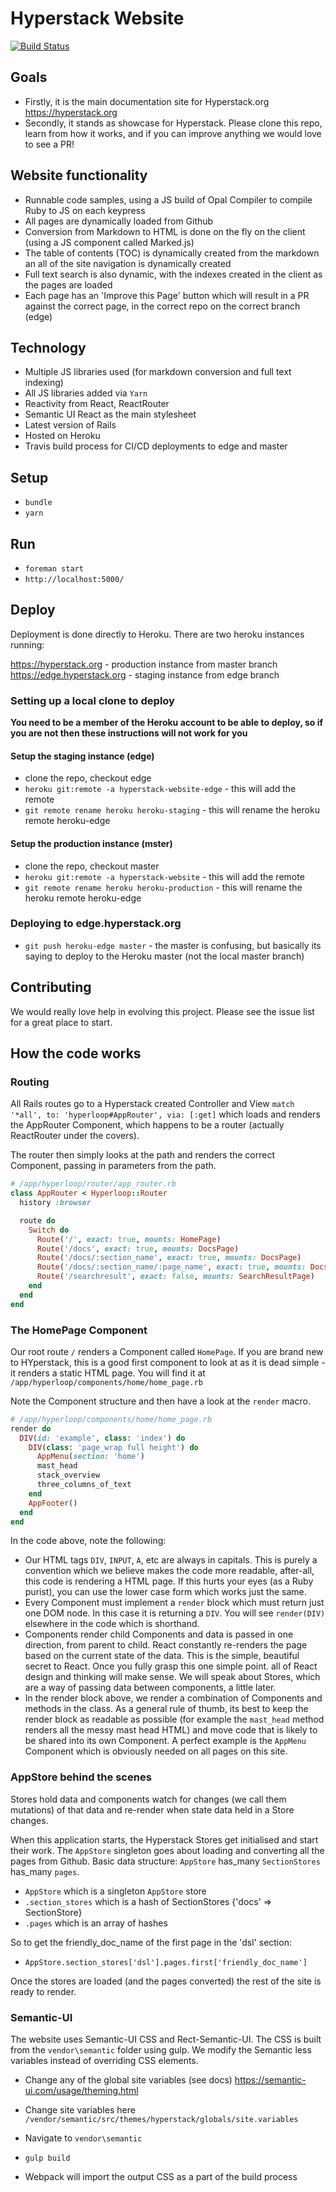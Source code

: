 # Hyperstack Website

[![Build Status](https://travis-ci.org/hyperstack-org/website.svg?branch=edge)](https://travis-ci.org/hyperstack-org/website)

## Goals

+ Firstly, it is the main documentation site for Hyperstack.org https://hyperstack.org
+ Secondly, it stands as showcase for Hyperstack. Please clone this repo, learn from how it works, and if you can improve anything we would love to see a PR!

## Website functionality

+ Runnable code samples, using a JS build of Opal Compiler to compile Ruby to JS on each keypress
+ All pages are dynamically loaded from Github
+ Conversion from Markdown to HTML is done on the fly on the client (using a JS component called Marked.js)
+ The table of contents (TOC) is dynamically created from the markdown an all of the site navigation is dynamically created
+ Full text search is also dynamic, with the indexes created in the client as the pages are loaded
+ Each page has an 'Improve this Page' button which will result in a PR against the correct page, in the correct repo on the correct branch (edge)

## Technology

+ Multiple JS libraries used (for markdown conversion and full text indexing)
+ All JS libraries added via `Yarn`
+ Reactivity from React, ReactRouter
+ Semantic UI React as the main stylesheet
+ Latest version of Rails
+ Hosted on Heroku
+ Travis build process for CI/CD deployments to edge and master

## Setup

+ `bundle`
+ `yarn`

## Run

+ `foreman start`
+ `http://localhost:5000/`

## Deploy

Deployment is done directly to Heroku. There are two heroku instances running:

https://hyperstack.org - production instance from master branch
https://edge.hyperstack.org - staging instance from edge branch

### Setting up a local clone to deploy

**You need to be a member of the Heroku account to be able to deploy, so if you are not then these instructions will not work for you**

#### Setup the staging instance (edge)
+ clone the repo, checkout edge
+ `heroku git:remote -a hyperstack-website-edge` - this will add the remote
+ `git remote rename heroku heroku-staging` - this will rename the heroku remote heroku-edge

#### Setup the production instance (mster)
+ clone the repo, checkout master
+ `heroku git:remote -a hyperstack-website` - this will add the remote
+ `git remote rename heroku heroku-production` - this will rename the heroku remote heroku-edge

### Deploying to edge.hyperstack.org
+ `git push heroku-edge master` - the master is confusing, but basically its saying to deploy to the Heroku master (not the local master branch)



## Contributing

We would really love help in evolving this project. Please see the issue list for a great place to start.

## How the code works

### Routing

All Rails routes go to a Hyperstack created Controller and View `match '*all', to: 'hyperloop#AppRouter', via: [:get]` which loads and renders the AppRouter Component, which happens to be a router (actually ReactRouter under the covers).

The router then simply looks at the path and renders the correct Component, passing in parameters from the path.

```ruby
# /app/hyperloop/router/app_router.rb
class AppRouter < Hyperloop::Router
  history :browser

  route do
    Switch do
      Route('/', exact: true, mounts: HomePage)
      Route('/docs', exact: true, mounts: DocsPage)
      Route('/docs/:section_name', exact: true, mounts: DocsPage)
      Route('/docs/:section_name/:page_name', exact: true, mounts: DocsPage)
      Route('/searchresult', exact: false, mounts: SearchResultPage)
    end
  end
end
```

### The HomePage Component

Our root route `/` renders a Component called `HomePage`. If you are brand new to HYperstack, this is a good first component to look at as it is dead simple - it renders a static HTML page. You will find it at `/app/hyperloop/components/home/home_page.rb`

Note the Component structure and then have a look at the `render` macro.

```ruby
# /app/hyperloop/components/home/home_page.rb
render do
  DIV(id: 'example', class: 'index') do
    DIV(class: 'page_wrap full height') do
      AppMenu(section: 'home')
      mast_head
      stack_overview
      three_columns_of_text
    end
    AppFooter()
  end
end
```

In the code above, note the following:

+ Our HTML tags `DIV`, `INPUT`, `A`, etc are always in capitals. This is purely a convention which we believe makes the code more readable, after-all, this code is rendering a HTML page. If this hurts your eyes (as a Ruby purist), you can use the lower case form which works just the same.
+ Every Component must implement a `render` block which must return just one DOM node. In this case it is returning a `DIV`. You will see `render(DIV)` elsewhere in the code which is shorthand.
+ Components render child Components and data is passed in one direction, from parent to child. React constantly re-renders the page based on the current state of the data. This is the simple, beautiful secret to React. Once you fully grasp this one simple point. all of React design and thinking will make sense. We will speak about Stores, which are a way of passing data between components, a little later.
+ In the render block above, we render a combination of Components and methods in the class. As a general rule of thumb, its best to keep the render block as readable as possible (for example the `mast_head` method renders all the messy mast head HTML) and move code that is likely to be shared into its own Component. A perfect example is the `AppMenu` Component which is obviously needed on all pages on this site.

### AppStore behind the scenes

Stores hold data and components watch for changes (we call them mutations) of that data and re-render when state data held in a Store changes.

When this application starts, the Hyperstack Stores get initialised and start their work. The `AppStore` singleton goes about loading and converting all the pages from Github. Basic data structure: `AppStore` has_many `SectionStores` has_many `pages`.

+ `AppStore` which is a singleton `AppStore` store
+ `.section_stores` which is a hash of SectionStores {'docs' => SectionStore}
+ `.pages` which is an array of hashes

So to get the friendly_doc_name of the first page in the 'dsl' section:

+ `AppStore.section_stores['dsl'].pages.first['friendly_doc_name']`

Once the stores are loaded (and the pages converted) the rest of the site is ready to render.

### Semantic-UI

The website uses Semantic-UI CSS and Rect-Semantic-UI. The CSS is built from the `vendor\semantic` folder using gulp. We modify the Semantic less variables instead of overriding CSS elements.

+ Change any of the global site variables (see docs) https://semantic-ui.com/usage/theming.html

+ Change site variables here `/vendor/semantic/src/themes/hyperstack/globals/site.variables`
+ Navigate to `vendor\semantic`
+ `gulp build`
+ Webpack will import the output CSS as a part of the build process
